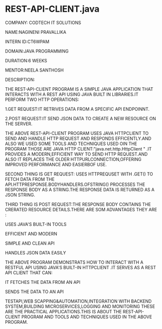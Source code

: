 # REST-API-CLIENT.java

COMPANY: CODTECH IT SOLUTIONS

NAME:NAGINENI PRAVALLIKA

INTERN ID:CT6WPAM

DOMAIN:JAVA PROGRAMMING

DURATION:6 WEEKS

MENTOR:NEELA SANTHOSH

DESCRIPTION:

THE REST-API-CLIENT PROGRAM IS A SIMPLE JAVA APPLICATION THAT INTERACTS WITH A REST API USING JAVA BUILT IN LIBRARIES.IT PERFORM TWO HTTP OPERATIONS:

1.GET REQUEST:IT RETRIVES DATA FROM A SPECIFIC API ENDPOINNT.

2.POST REQUEST:IT SEND JSON DATA TO CREATE A NEW RESOURCE ON THE SERVER.

THE ABOVE REST-API-CLIENT PROGRAM USES JAVA HTTPCLIENT TO SEND AND HANDLE HTTP REQUEST AND RESPONDS EFFICENTLY.AND ALSO WE USED SOME TOOLS AND TECHNIQUES USED OIN THE PROGRAM THOSE ARE JAVA HTTP CLIENT:"java.net.http.HttpClient "  .IT PROVIDES A MODERN,EFFICIENT WAY TO SEND HTTP REQUEST.AND ALSO IT REPLACES THE OLDER HTTPURLCONNECTION,OFFERING IMPROVED PERFORMANCE AND EASIERBOF USE.

SECOND THING IS GET REQUEST: USES HTTPREQUSET WITH .GET() TO FETCH DATA FROM THE API.HTTPRESPONSE.BODYHANDLERS.OFSTRING() PROCESSES THE RESPONSE BODY AS A STRING.THE RESPONSE DATA IS RETURNED AS A JSON STRING.

THIRD THING IS POST REQUEST:THE RESPONSE BODY CONTAINS THE CRERATED RESOURCE DETAILS.THERE ARE SOM ADVANTAGES THEY ARE :

USES JAVA'S BUILT-IN TOOLS

EFFICIENT AND MODERN

SIMPLE AND CLEAN API

HANDLES JSON DATA EASILY

THE ABOVE PROGRAM DEMONSTRATS HOW TO INTERACT WITH A RESTFUL API USING JAVA'S BUILT-IN HTTPCLIENT .IT SERVES AS A REST API CLIENT THAT CAN:

IT FETCHES THE DATA FROM AN API

SENDS THE DATA TO AN API

TESTAPI,WEB SCAPPING&AUTOMATION,INTEGRATION WITH BACKEND SYSTEM,BUILDING MICROSERVICES,LOGGING AND MONITORING THESE ARE THE PRACTICAL APPLICATIONS.THIS IS ABOUT THE REST-API-CLIENT PROGRAM AND TOOLS AND TECHNIQUES USED IN THE ABOVE PROGRAM.
